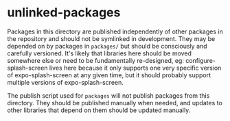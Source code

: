 # unlinked-packages

Packages in this directory are published independently of other packages in the repository and should not be symlinked in development. They may be depended on by packages in `packages/` but should be consciously and carefully versioned. It's likely that libraries here should be moved somewhere else or need to be fundamentally re-designed, eg: configure-splash-screen lives here because it only supports one very specific version of expo-splash-screen at any given time, but it should probably support multiple versions of expo-splash-screen.

The publish script used for `packages` will not publish packages from this directory. They should be published manually when needed, and updates to other libraries that depend on them should be updated manually.
